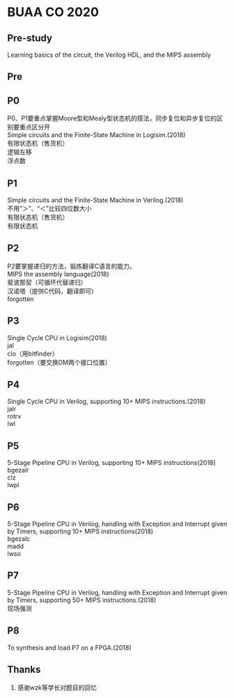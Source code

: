 # BUAA CO 2020


## Pre-study
Learning basics of the circuit, the Verilog HDL, and the MIPS assembly 

## Pre

 

## P0

P0、P1要重点掌握Moore型和Mealy型状态机的搭法，同步复位和异步复位的区别要重点区分开  
Simple circuits and the Finite-State Machine in Logisim.(2018)  
有限状态机（售货机）  
逻辑左移  
浮点数  
 

## P1

Simple circuits and the Finite-State Machine in Verilog.(2018)  
不用“＞”、“＜”比较四位数大小  
有限状态机（售货机）  
有限状态机  


## P2 

P2要掌握递归的方法，锻炼翻译C语言的能力。  
MIPS the assembly language(2018)  
斐波那契（可循环代替递归）  
汉诺塔（提供C代码，翻译即可）  
forgotten  

## P3

Single Cycle CPU in Logisim(2018)   
jal  
clo（用bitfinder）  
forgotten（要交换DM两个接口位置）  


## P4

Single Cycle CPU in Verilog, supporting 10+ MIPS instructions.(2018)  
jalr  
rotrv  
lwl  


## P5


5-Stage Pipeline CPU in Verilog, supporting 10+ MIPS instructions(2018)  
bgezalr  
clz  
lwpl  

## P6

 5-Stage Pipeline CPU in Verilog, handling with Exception and Interrupt given by Timers, supporting 10+ MIPS instructions(2018)  
bgezalc  
madd  
lwso  

## P7

5-Stage Pipeline CPU in Verilog, handling with Exception and Interrupt given by Timers, supporting 50+ MIPS instructions.(2018)  
现场强测  

## P8

To synthesis and load P7 on a FPGA.(2018)  


## Thanks
 1. 感谢wzk等学长对题目的回忆
